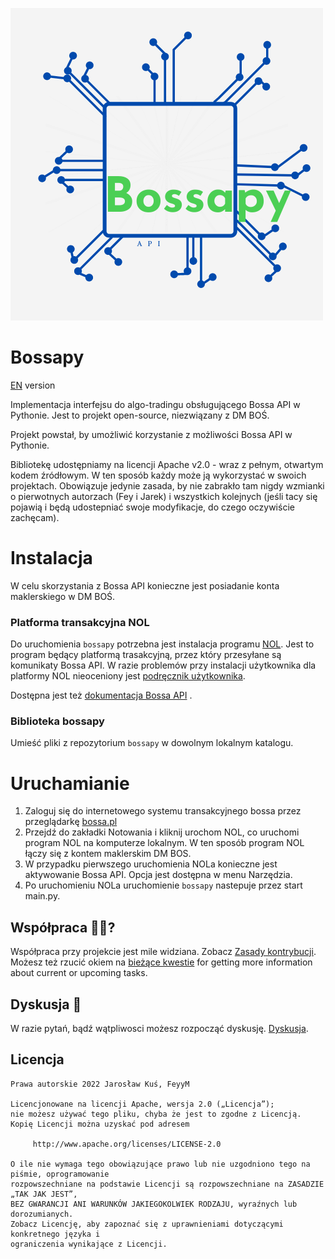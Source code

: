![](logo.png)


# Bossapy

[EN](README_EN.md) version

Implementacja interfejsu do algo-tradingu obsługującego Bossa API w Pythonie. Jest to projekt open-source, niezwiązany z DM BOŚ.

Projekt powstał, by umożliwić korzystanie z możliwości Bossa API w Pythonie.

Bibliotekę udostępniamy na licencji Apache v2.0 - wraz z pełnym, otwartym
kodem źródłowym. W ten sposób każdy może ją wykorzystać w swoich projektach.
Obowiązuje jedynie zasada, by nie zabrakło tam nigdy wzmianki o pierwotnych
autorzach (Fey i Jarek) i wszystkich kolejnych (jeśli tacy się pojawią
i będą udostepniać swoje modyfikacje, do czego oczywiście zachęcam).


# Instalacja
W celu skorzystania z Bossa API konieczne jest posiadanie konta maklerskiego w DM BOŚ.

### Platforma transakcyjna NOL
Do uruchomienia `bossapy` potrzebna jest instalacja programu 
[NOL](https://bossa.pl/oferta/narzedzia/bossanol3). Jest to program będący platformą trasakcyjną, przez który przesyłane są komunikaty Bossa API.
W razie problemów przy instalacji  użytkownika dla platformy NOL nieoceniony jest [podręcznik użytkownika](https://bossa.pl/sites/b30/files/2021-04/document/Podrecznik_bossaNOL3.pdf). 

Dostępna jest też [dokumentacja Bossa API](https://bossa.pl/sites/b30/files/2021-04/document/Podrecznik_bossaAPI.pdf)  .

### Biblioteka bossapy
Umieść pliki z repozytorium `bossapy` w dowolnym lokalnym katalogu. 

# Uruchamianie

1. Zaloguj się do internetowego systemu transakcyjnego bossa przez przeglądarkę [bossa.pl](https://online.bossa.pl/bossaapp/login)
2. Przejdź do zakładki Notowania i kliknij urochom NOL, co uruchomi program NOL na komputerze lokalnym. W ten sposób program NOL łączy się z kontem maklerskim DM BOS.
3. W przypadku pierwszego uruchomienia NOLa konieczne jest aktywowanie Bossa API. Opcja jest dostępna w menu Narzędzia.
4. Po uruchomieniu NOLa uruchomienie `bossapy` nastepuje przez start main.py.


## Współpraca 🙋‍♂️?

Współpraca przy projekcie jest mile widziana. Zobacz [Zasady kontrybucji](CONTRIBUTING.md). Możesz też rzucić okiem na [bieżące kwestie](https://github.com/FeyyM/bossapy/issues) for getting more information about current or upcoming tasks.

## Dyskusja 💬

W razie pytań, bądź wątpliwosci możesz rozpocząć dyskusję. 
[Dyskusja](https://github.com/FeyyM/bossapy/discussions).

## Licencja

```
Prawa autorskie 2022 Jarosław Kuś, FeyyM

Licencjonowane na licencji Apache, wersja 2.0 („Licencja”);
nie możesz używać tego pliku, chyba że jest to zgodne z Licencją.
Kopię Licencji można uzyskać pod adresem

     http://www.apache.org/licenses/LICENSE-2.0

O ile nie wymaga tego obowiązujące prawo lub nie uzgodniono tego na piśmie, oprogramowanie
rozpowszechniane na podstawie Licencji są rozpowszechniane na ZASADZIE „TAK JAK JEST”,
BEZ GWARANCJI ANI WARUNKÓW JAKIEGOKOLWIEK RODZAJU, wyraźnych lub dorozumianych.
Zobacz Licencję, aby zapoznać się z uprawnieniami dotyczącymi konkretnego języka i
ograniczenia wynikające z Licencji.
